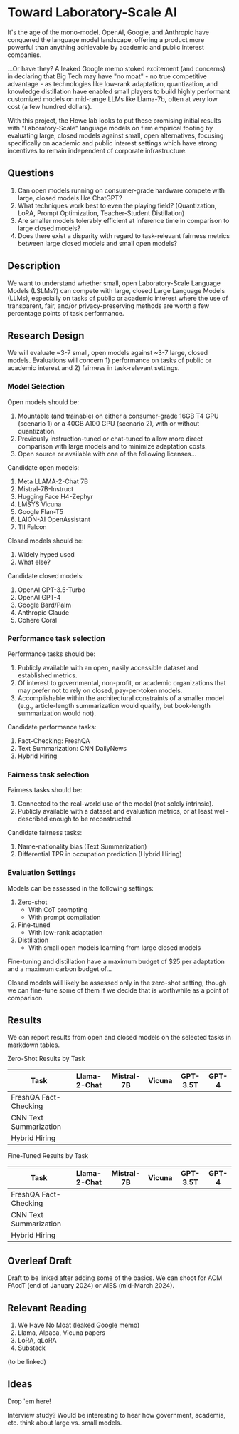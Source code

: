 # Toward Laboratory-Scale AI

It's the age of the mono-model. OpenAI, Google, and Anthropic have conquered the language model landscape, offering a product more powerful than
anything achievable by academic and public interest companies.

...Or have they? A leaked Google memo stoked excitement (and concerns) in declaring that Big Tech may have "no moat" - no true competitive advantage - 
as technologies like low-rank adaptation, quantization, and knowledge distillation have enabled small players to build highly performant customized models
on mid-range LLMs like Llama-7b, often at very low cost (a few hundred dollars).

With this project, the Howe lab looks to put these promising initial results with "Laboratory-Scale" language models on firm empirical footing 
by evaluating large, closed models against small, open alternatives, focusing specifically on academic and public interest settings which have 
strong incentives to remain independent of corporate infrastructure.

## Questions

1. Can open models running on consumer-grade hardware compete with large, closed models like ChatGPT?
2. What techniques work best to even the playing field? (Quantization, LoRA, Prompt Optimization, Teacher-Student Distillation)
3. Are smaller models tolerably efficient at inference time in comparison to large closed models?
4. Does there exist a disparity with regard to task-relevant fairness metrics between large closed models and small open models?

## Description

We want to understand whether small, open Laboratory-Scale Language Models (LSLMs?) can compete with large, closed Large Language Models (LLMs), especially on
tasks of public or academic interest where the use of transparent, fair, and/or privacy-preserving methods are worth a few percentage points of task performance.

## Research Design

We will evaluate ~3-7 small, open models against ~3-7 large, closed models. Evaluations will concern 1) performance on tasks of public
or academic interest and 2) fairness in task-relevant settings.

### Model Selection

Open models should be:

1. Mountable (and trainable) on either a consumer-grade 16GB T4 GPU (scenario 1) or a 40GB A100 GPU (scenario 2), with or without quantization.
2. Previously instruction-tuned or chat-tuned to allow more direct comparison with large models and to minimize adaptation costs.
3. Open source or available with one of the following licenses...

Candidate open models:

1. Meta LLAMA-2-Chat 7B
2. Mistral-7B-Instruct
3. Hugging Face H4-Zephyr
4. LMSYS Vicuna
5. Google Flan-T5
6. LAION-AI OpenAssistant
7. TII Falcon

Closed models should be:

1. Widely ~~hyped~~ used
2. What else?

Candidate closed models:

1. OpenAI GPT-3.5-Turbo
2. OpenAI GPT-4
3. Google Bard/Palm
4. Anthropic Claude
5. Cohere Coral

### Performance task selection

Performance tasks should be:

1. Publicly available with an open, easily accessible dataset and established metrics.
2. Of interest to governmental, non-profit, or academic organizations that may prefer not to rely on closed, pay-per-token models.
3. Accomplishable within the architectural constraints of a smaller model (e.g., article-length summarization would qualify, but book-length summarization would not).

Candidate performance tasks:

1. Fact-Checking: FreshQA
2. Text Summarization: CNN DailyNews
3. Hybrid Hiring

### Fairness task selection

Fairness tasks should be:

1. Connected to the real-world use of the model (not solely intrinsic).
2. Publicly available with a dataset and evaluation metrics, or at least well-described enough to be reconstructed.

Candidate fairness tasks:

1. Name-nationality bias (Text Summarization)
2. Differential TPR in occupation prediction (Hybrid Hiring)

### Evaluation Settings

Models can be assessed in the following settings:

1. Zero-shot
    - With CoT prompting
    - With prompt compilation
2. Fine-tuned
    - With low-rank adaptation
3. Distillation
    - With small open models learning from large closed models

Fine-tuning and distillation have a maximum budget of $25 per adaptation and a maximum carbon budget of...

Closed models will likely be assessed only in the zero-shot setting, though we can fine-tune some of them if we decide that is
worthwhile as a point of comparison.

## Results

We can report results from open and closed models on the selected tasks in markdown tables.

Zero-Shot Results by Task

| Task                   | Llama-2-Chat | Mistral-7B | Vicuna | GPT-3.5T | GPT-4 |
| ---------------------- | ------------ | ---------- | ------ | -------- | ----- |
| FreshQA Fact-Checking  |              |            |        |          |       |
| CNN Text Summarization |              |            |        |          |       |
| Hybrid Hiring          |              |            |        |          |       |


Fine-Tuned Results by Task

| Task                   | Llama-2-Chat | Mistral-7B | Vicuna | GPT-3.5T | GPT-4 |
| ---------------------- | ------------ | ---------- | ------ | -------- | ----- |
| FreshQA Fact-Checking  |              |            |        |          |       |
| CNN Text Summarization |              |            |        |          |       |
| Hybrid Hiring          |              |            |        |          |       |

## Overleaf Draft

Draft to be linked after adding some of the basics. We can shoot for ACM FAccT (end of January 2024) or AIES (mid-March 2024).

## Relevant Reading

1. We Have No Moat (leaked Google memo)
2. Llama, Alpaca, Vicuna papers
3. LoRA, qLoRA
4. Substack

(to be linked)

## Ideas

Drop 'em here!

Interview study? Would be interesting to hear how government, academia, etc. think about large vs. small models.
